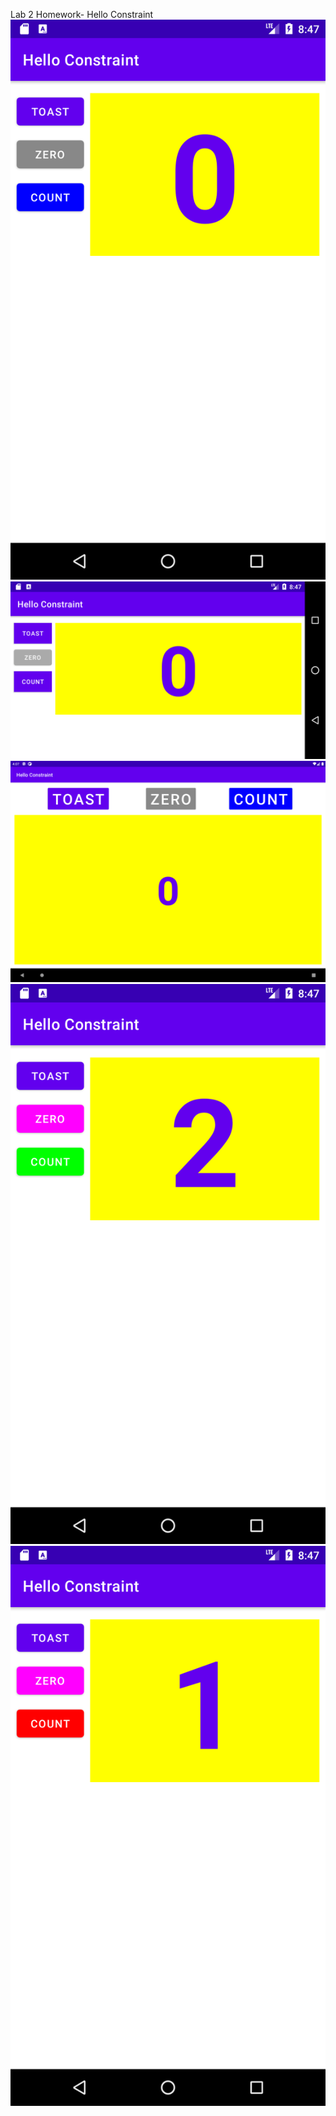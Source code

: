 Lab 2 Homework- Hello Constraint<br>
![Screenshot of first look of the application](./FirstView.png) <br>
![Screenshot of Landscape View of the application !](./LandscapeView.png) <br>
![Screenshot of Tablet View of the application !](./TabletView.png) <br>
![Screenshot of pressing count button even result](./CountEven.png)<br>
![Screenshot of pressing count button odd result](./CountOdd.png)
